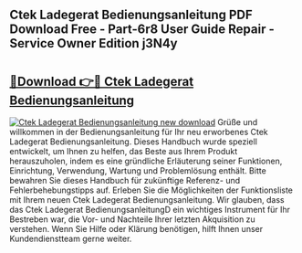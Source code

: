 ## Ctek Ladegerat Bedienungsanleitung PDF Download Free - Part-6r8 User Guide Repair - Service Owner Edition j3N4y

# <h2><a href="http://df197hc.blite.top/?on=Ctek+Ladegerat+Bedienungsanleitung">🔗Download 👉🔴 Ctek Ladegerat Bedienungsanleitung</a></h2>

[![Ctek Ladegerat Bedienungsanleitung new download](https://i.imgur.com/lujVjoI.png)](http://df197hc.blite.top/?on=Ctek+Ladegerat+Bedienungsanleitung)
Grüße und willkommen in der Bedienungsanleitung für Ihr neu erworbenes Ctek Ladegerat Bedienungsanleitung. Dieses Handbuch wurde speziell entwickelt, um Ihnen zu helfen, das Beste aus Ihrem Produkt herauszuholen, indem es eine gründliche Erläuterung seiner Funktionen, Einrichtung, Verwendung, Wartung und Problemlösung enthält. Bitte bewahren Sie dieses Handbuch für zukünftige Referenz- und Fehlerbehebungstipps auf. Erleben Sie die Möglichkeiten der Funktionsliste mit Ihrem neuen Ctek Ladegerat Bedienungsanleitung. Wir glauben, dass das Ctek Ladegerat BedienungsanleitungD ein wichtiges Instrument für Ihr Bestreben war, die Vor- und Nachteile Ihrer letzten Akquisition zu verstehen. Wenn Sie Hilfe oder Klärung benötigen, hilft Ihnen unser Kundendienstteam gerne weiter.
